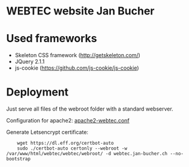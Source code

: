 WEBTEC website Jan Bucher
=========================

# Used frameworks
- Skeleton CSS framework (http://getskeleton.com/)
- JQuery 2.1.1
- js-cookie (https://github.com/js-cookie/js-cookie)

# Deployment
Just serve all files of the webroot folder with a standard webserver.

Configuration for apache2: [apache2-webtec.conf](apache2-webtec.conf)

Generate Letsencrypt certificate:
```
    wget https://dl.eff.org/certbot-auto
    sudo ./certbot-auto certonly --webroot -w /var/www/html/webtec/webtec/webroot/ -d webtec.jan-bucher.ch --no-bootstrap
```
